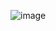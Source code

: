 ![image](https://user-images.githubusercontent.com/60705285/74244305-7dca8b80-4ce1-11ea-857d-65859283842d.png)

